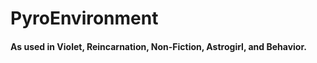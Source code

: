 # PyroEnvironment

#### As used in Violet, Reincarnation, Non-Fiction, Astrogirl, and Behavior.


 
